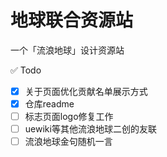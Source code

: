 # 地球联合资源站
一个「流浪地球」设计资源站

✅ Todo
- [x] 关于页面优化贡献名单展示方式
- [x] 仓库readme
- [ ] 标志页面logo修复工作
- [ ] uewiki等其他流浪地球二创的友联
- [ ] 流浪地球金句随机一言